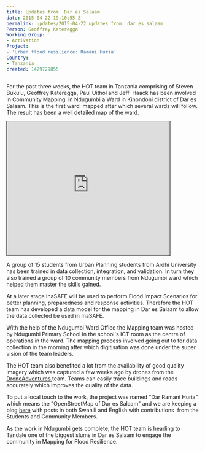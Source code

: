 ```yaml
---
title: Updates from  Dar es Salaam
date: 2015-04-22 19:10:55 Z
permalink: updates/2015-04-22_updates_from__dar_es_salaam
Person: Geoffrey Kateregga
Working Group:
- Activation
Project:
- 'Urban flood resilience: Ramani Huria'
Country:
- Tanzania
created: 1429729855
---
```


<p>For the past three weeks, the HOT team in Tanzania comprising of Steven Bukulu, Geoffrey Kateregga, Paul Uithol and Jeff&nbsp; Haack has been involved in Community Mapping&nbsp; in Ndugumbi a Ward in Kinondoni district of Dar es Salaam. This is the first ward&nbsp; mapped after which several wards will follow. The result has been a well detailed map of the ward.</p><p><iframe style="border: 1px solid black;" src="http://www.openstreetmap.org/export/embed.html?bbox=39.24288511276245%2C-6.806252290103645%2C39.25481557846069%2C-6.800073379582044&amp;layer=mapnik" marginwidth="0" marginheight="0" scrolling="no" frameborder="0" height="350" width="425"></iframe></p><p>A group of 15 students from Urban Planning students from Ardhi University has been trained in data collection, integration, and validation. In turn they also trained a group of 10 community members from Ndugumbi ward which helped them master the skills gained.</p><p>At a later stage InaSAFE will be used to perform Flood Impact Scenarios for better planning, preparedness and response activities. Therefore the HOT team has developed a data model for the mapping in Dar es Salaam to allow the data collected be used in InaSAFE.</p><p>With the help of the Ndugumbi Ward Office the Mapping team was hosted by Ndugumbi Primary School in the school's ICT room as the centre of operations in the ward. The mapping process involved going out to for data collection in the morning after which digitisation was done under the super vision of the team leaders.</p><p>The HOT team also benefited a lot from the availability of good quality imagery which was captured a few weeks ago by drones from the <a href="http://droneadventures.org/" target="_blank">DroneAdventures </a>team. Teams can easily trace buildings and roads accurately which improves the quality of the data.</p><p>To put a local touch to the work, the project was named "Dar Ramani Huria" which means the "OpenStreetMap of Dar es Salaam" and we are keeping a blog <a href="https://ramanihuria.wordpress.com/" target="_blank">here</a> with posts in both Swahili and English with contributions&nbsp; from the Students and Community Members.</p><p>As the work in Ndugumbi gets complete, the HOT team is heading to Tandale one of the biggest slums in Dar es Salaam to engage the community in Mapping for Flood Resilience.</p>
